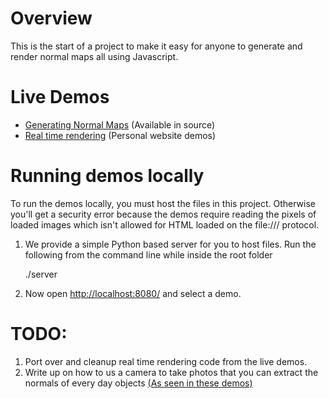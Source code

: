 # Overview

This is the start of a project to make it easy for anyone to generate and render normal maps all using Javascript. 


# Live Demos

  - [Generating Normal Maps](http://francoislaberge.github.io/normalizer/) (Available in source)
  - [Real time rendering](http://francoislaberge.com/labs/normal_mapping/me/) (Personal website demos)

# Running demos locally

To run the demos locally, you must host the files in this project. Otherwise you'll get a security error because the demos require reading the pixels of loaded images which isn't allowed for HTML loaded on the file:/// protocol.

  1. We provide a simple Python based server for you to host files. Run the following from the command line while inside the root folder
    
    
        ./server

    
  2. Now open [http://localhost:8080/](http://localhost:8080/) and select a demo.

# TODO: 

  1. Port over and cleanup real time rendering code from the live demos.
  2. Write up on how to us a camera to take photos that you can extract the normals of every day objects [(As seen in these demos)](http://francoislaberge.com/labs/normal_mapping/me/)
